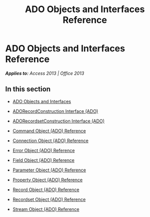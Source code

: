 ﻿---
title: ADO Objects and Interfaces Reference
TOCTitle: ADO Objects and Interfaces
ms:assetid: 30b8ae58-90b3-4050-83ce-bc53a4303ab0
ms:mtpsurl: https://msdn.microsoft.com/en-us/library/JJ249084(v=office.15)
ms:contentKeyID: 48544032
ms.date: 09/18/2015
mtps_version: v=office.15
---

# ADO Objects and Interfaces Reference


_**Applies to:** Access 2013 | Office 2013_

## In this section

  - [ADO Objects and Interfaces](ado-objects-and-interfaces.md)

  - [ADORecordConstruction Interface (ADO)](adorecordconstruction-interface-ado.md)

  - [ADORecordsetConstruction Interface (ADO)](adorecordsetconstruction-interface-ado.md)

  - [Command Object (ADO) Reference](command-object-ado-reference.md)

  - [Connection Object (ADO) Reference](connection-object-ado-reference.md)

  - [Error Object (ADO) Reference](error-object-ado-reference.md)

  - [Field Object (ADO) Reference](field-object-ado-reference.md)

  - [Parameter Object (ADO) Reference](parameter-object-ado-reference.md)

  - [Property Object (ADO) Reference](property-object-ado-reference.md)

  - [Record Object (ADO) Reference](record-object-ado-reference.md)

  - [Recordset Object (ADO) Reference](recordset-object-ado-reference.md)

  - [Stream Object (ADO) Reference](stream-object-ado-reference.md)

